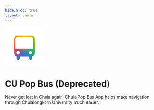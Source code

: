 ```yaml
---
hideInToc: true
layout: center
---
```


<div class="grid grid-cols-3 gap-2">
  <div class="justify-self-center">
    <img src="https://github.com/thinc-org/.github/raw/master/profile/assets/cupb-logo.png">
  </div>

  <div class="col-span-2">
    <h1 class="font-bold">CU Pop Bus (Deprecated)</h1>
    <p>
      Never get lost in Chula again! Chula Pop Bus App helps make navigation through Chulalongkorn University much easier.
    </p>
  </div>
</div>
